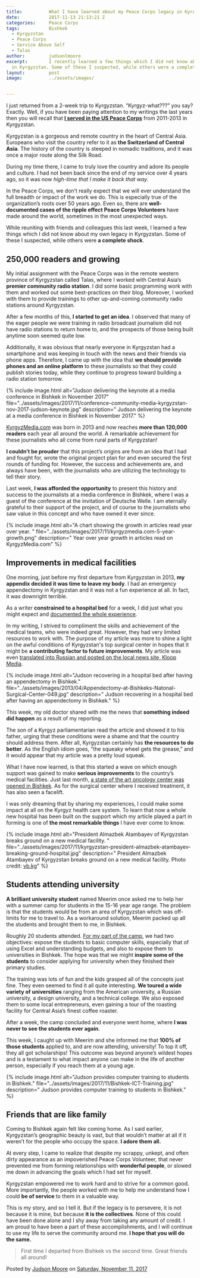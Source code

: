 ```yaml
---
title:			What I have learned about my Peace Corps legacy in Kyrgyzstan
date:			2017-11-13 21:13:21 Z
categories:		Peace Corps
tags:			Bishkek
  - Kyrgyzstan
  - Peace Corps
  - Service Above Self
  - Talas
author:			judsonlmoore
excerpt:		I recently learned a few things which I did not know about my own legacy
  in Kyrgyzstan. Some of these I suspected, while others were a complete shock.
layout:			post
image:			../assets/images/


---
```


I just returned from a 2-week trip to Kyrgyzstan. “Kyrgyz-what???” you say? Exactly. Well, if you have been paying attention to my writings the last years then you will recall that [**I served in the US Peace Corps**](https://www.judsonlmoore.com/blog/jobs/peace-corps/) from 2011-2013 in Kyrgyzstan.

Kyrgyzstan is a gorgeous and remote country in the heart of Central Asia. Europeans who visit the country refer to it as **the Switzerland of Central Asia**. The history of the country is steeped in nomadic traditions, and it was once a major route along the Silk Road.

During my time there, I came to truly love the country and adore its people and culture. I had not been back since the end of my service over 4 years ago, so it was now *high-time that I make it back that way.*

In the Peace Corps, we don’t really expect that we will ever understand the full breadth or impact of the work we do. This is especially true of the organization’s roots over 50 years ago. Even so, there are **well-documented cases of the ripple effect Peace Corps Volunteers** have made around the world, sometimes in the most unexpected ways.

While reuniting with friends and colleagues this last week, I learned a few things which I did not know about my own legacy in Kyrgyzstan. Some of these I suspected, while others were **a complete shock**.

## 250,000 readers and growing

My initial assignment with the Peace Corps was in the remote western province of Kyrgyzstan called Talas, where I worked with Central Asia’s **premier community radio station**. I did some basic programming work with them and worked out some best-practices on their blog. Moreover, I worked with them to provide trainings to other up-and-coming community radio stations around Kyrgyzstan.

After a few months of this, **I started to get an idea**. I observed that many of the eager people we were training in radio broadcast journalism did not have radio stations to return home to, and the prospects of those being built anytime soon seemed quite low.

Additionally, it was obvious that nearly everyone in Kyrgyzstan had a smartphone and was keeping in touch with the news and their friends via phone apps. Therefore, I came up with the idea that **we should provide phones and an online platform** to these journalists so that they could publish stories today, while they continue to progress toward building a radio station tomorrow.

{% include image.html alt="Judson delivering the keynote at a media conference in Bishkek in November 2017" file="../assets/images/2017/11/conference-community-media-kyrgyzstan-nov-2017-judson-keynote.jpg" description=" Judson delivering the keynote at a media conference in Bishkek in November 2017." %}

[KyrgyzMedia.com](http://kyrgyzmedia.com/) was born in 2013 and now reaches **more than 120,000 readers** each year all around the world. A remarkable achievement for these journalists who all come from rural parts of Kyrgyzstan!

**I couldn’t be prouder** that this project’s origins are from an idea that I had and fought for, wrote the original project plan for and even secured the first rounds of funding for. However, the success and achievements are, and always have been, with the journalists who are utilizing the technology to tell their story.

Last week, **I was afforded the opportunity** to present this history and success to the journalists at a media conference in Bishkek, where I was a guest of the conference at the invitation of Deutsche Welle. I am eternally grateful to their support of the project, and of course to the journalists who saw value in this concept and who have owned it ever since.

{% include image.html alt="A chart showing the growth in articles read year over year. " file="../assets/images/2017/11/kyrgyzmedia.com-5-year-growth.png" description=" Year over year growth in articles read on KyrgyzMedia.com" %}

## Improvements in medical facilities

One morning, just before my first departure from Kyrgyzstan in 2013, **my appendix decided it was time to leave my body**. I had an emergency appendectomy in Kyrgyzstan and it was not a fun experience at all. In fact, it was downright terrible.

As a writer **constrained to a hospital bed** for a week, I did just what you might expect and [documented the whole experience](https://www.judsonlmoore.com/appendectomy-in-bishkek/).

In my writing, I strived to compliment the skills and achievement of the medical teams, who were indeed great. However, they had very limited resources to work with. The purpose of my article was more to shine a light on the awful conditions of Kyrgyzstan's top surgical center in hopes that it might be **a contributing factor to future improvements**. My article was even [translated into Russian and posted on the local news site, Kloop Media](https://kloop.kg/blog/2013/04/29/kak-amerikanets-perezhil-appenditsit-v-bishkeke/).

{% include image.html alt="Judson recovering in a hospital bed after having an appendectomy in Bishkek." file="../assets/images/2013/04/Appendectomy-at-Bishkeks-Natonal-Surgical-Center-049.jpg" description=" Judson recovering in a hospital bed after having an appendectomy in Bishkek." %}

This week, my old doctor shared with me the news that **something indeed did happen** as a result of my reporting.

The son of a Kyrgyz parliamentarian read the article and showed it to his father, urging that these conditions were a shame and that the country should address them. After all, Kyrgyzstan certainly has **the resources to do better**. As the English idiom goes, “the squeaky wheel gets the grease,” and it would appear that my article was a pretty loud squeak.

What I have now learned, is that this started a wave on which enough support was gained to make **serious improvements** to the country’s medical facilities. Just last month, [a state of the art oncology center was opened in Bishkek](http://www.vb.kg/doc/367922_atambaev:_narody_nyjno_sozdat_dostoynye_ysloviia_dlia_polycheniia_medpomoshi.html). As for the surgical center where I received treatment, it has also seen a facelift.

I was only dreaming that by sharing my experiences, I could make some impact at all on the Kyrgyz health care system. To learn that now a whole new hospital has been built on the support which my article played a part in forming is one of **the most remarkable things** I have ever come to know.

{% include image.html alt="President Almazbek Atambayev of Kyrgyzstan breaks ground on a new medical facility. " file="../assets/images/2017/11/kyrgyzstan-president-almazbek-atambayev-breaking-ground-hospital.jpg" description=" President Almazbek Atambayev of Kyrgyzstan breaks ground on a new medical facility. Photo credit: [vb.kg](http://www.vb.kg/doc/367922_atambaev:_narody_nyjno_sozdat_dostoynye_ysloviia_dlia_polycheniia_medpomoshi.html)" %}

## Students attending university

**A brilliant university student** named Meerim once asked me to help her with a summer camp for students in the 15-16 year age range. The problem is that the students would be from an area of Kyrgyzstan which was off-limits for me to travel to. As a workaround solution, Meerim packed up all the students and brought them to me, in Bishkek.

Roughly 20 students attended. [For my part of the camp](https://www.judsonlmoore.com/bishkek-ict-training/), we had two objectives: expose the students to basic computer skills, especially that of using Excel and understanding budgets, and also to expose them to universities in Bishkek. The hope was that we might **inspire some of the students** to consider applying for university when they finished their primary studies.

The training was lots of fun and the kids grasped all of the concepts just fine. They even seemed to find it all quite interesting. **We toured a wide variety of universities** ranging from the American university, a Russian university, a design university, and a technical college. We also exposed them to some local entrepreneurs, even gaining a tour of the roasting facility for Central Asia’s finest coffee roaster.

After a week, the camp concluded and everyone went home, where **I was never to see the students ever again**.

This week, I caught up with Meerim and she informed me that **100% of those students** applied to, and are now attending, university! To top it off, they all got scholarships! This outcome was beyond anyone’s wildest hopes and is a testament to what impact anyone can make in the life of another person, especially if you reach them at a young age.

{% include image.html alt="Judson provides computer training to students in Bishkek." file="../assets/images/2017/11/Bishkek-ICT-Training.jpg" description=" Judson provides computer training to students in Bishkek." %}

## Friends that are like family

Coming to Bishkek again felt like coming home. As I said earlier, Kyrgyzstan’s geographic beauty is vast, but that wouldn’t matter at all if it weren’t for the people who occupy the space. **I adore them all.**

At every step, I came to realize that despite my scrappy, unkept, and often dirty appearance as an impoverished Peace Corps Volunteer, that never prevented me from forming relationships with **wonderful people**, or slowed me down in advancing the goals which I had set for myself.

Kyrgyzstan empowered me to work hard and to strive for a common good. More importantly, the people worked with me to help me understand how I could **be of service** to them in a valuable way.

This is my story, and so I tell it. But if the legacy is to persevere, it is not because it is mine, but because **it is the collectives**. None of this could have been done alone and I shy away from taking any amount of credit. I am proud to have been a part of these accomplishments, and I will continue to use my life to serve the community around me. **I hope that you will do the same.**

> First time I departed from Bishkek vs the second time. Great friends all around!

Posted by [Judson Moore](https://www.facebook.com/judsonlmoore) on [Saturday, November 11, 2017](https://www.facebook.com/judsonlmoore/posts/10108298844121885)
